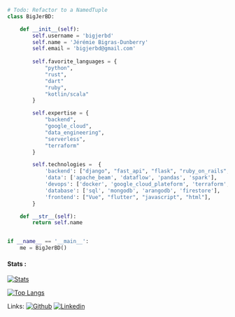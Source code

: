 
```python
# Todo: Refactor to a NamedTuple
class BigJerBD:

    def __init__(self):
        self.username = 'bigjerbd'
        self.name = 'Jérémie Bigras-Dunberry'
        self.email = 'bigjerbd@gmail.com'
        
        self.favorite_languages = {
            "python",
            "rust",
            "dart"               
            "ruby",
            "kotlin/scala"       
        }

        self.expertise = {
            "backend",
            "google_cloud",            
            "data_engineering",
            "serverless",
            "terraform"            
        }

        self.technologies =  {
            'backend': ["django", "fast_api", "flask", "ruby_on_rails", "actix_web"],
            'data': ['apache_beam', 'dataflow', 'pandas', 'spark'],
            'devops': ['docker', 'google_cloud_plateform', 'terraform', 'firebase'],
            'database': ['sql', 'mongodb', 'arangodb', 'firestore'],
            'frontend': ["Vue", "flutter", "javascript", "html"],
        }

    def __str__(self):
        return self.name


if __name__ == '__main__':
    me = BigJerBD()
```

#### Stats : 

[![Stats](https://github-readme-stats.vercel.app/api?username=bigjerbd&theme=tokyonight&count_private=true&hide=contribs&show_icons=true)](https://github.com/anuraghazra/github-readme-stats)

[![Top Langs](https://github-readme-stats.vercel.app/api/top-langs/?username=bigjerbd&theme=tokyonight&hide=jupyter%20notebook&count_private=true&langs_count=8&layout=compact)](https://github.com/bigjerbd/github-readme-stats)

Links:
[![Github](https://img.shields.io/badge/-Github-000?style=flat&logo=Github&logoColor=white)](https://github.com/bigjerbd)
[![Linkedin](https://img.shields.io/badge/-LinkedIn-blue?style=flat&logo=Linkedin&logoColor=white)](https://www.linkedin.com/in/jeremie-bigras-dunberry-228b40128/)




<!--
**BigJerBD/BigJerBD** is a ✨ _special_ ✨ repository because its `README.md` (this file) appears on your GitHub profile.

Here are some ideas to get you started:

- 🔭 I’m currently working on ...
- 🌱 I’m currently learning ...
- 👯 I’m looking to collaborate on ...
- 🤔 I’m looking for help with ...
- 💬 Ask me about ...
- 📫 How to reach me: ...
- 😄 Pronouns: ...
- ⚡ Fun fact: ...
-->
